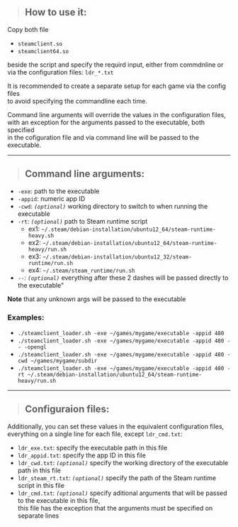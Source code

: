 >## How to use it:
Copy both file  
- `steamclient.so`  
- `steamclient64.so`  

beside the script and specify the requird input, either from commdnline or via the configuration files: `ldr_*.txt`  

It is recommended to create a separate setup for each game via the config files  
to avoid specifying the commandline each time.  

Command line arguments will override the values in the configuration files,  
with an exception for the arguments passed to the executable, both specified  
in the cofiguration file and via command line will be passed to the executable.  

---

>## Command line arguments:
* `-exe`:   path to the executable
* `-appid`: numeric app ID
* `-cwd`:   *`(optional)`* working directory to switch to when running the executable
* `-rt`:    *`(optional)`* path to Steam runtime script
  - ex1: `~/.steam/debian-installation/ubuntu12_64/steam-runtime-heavy.sh`
  - ex2: `~/.steam/debian-installation/ubuntu12_64/steam-runtime-heavy/run.sh`
  - ex3: `~/.steam/debian-installation/ubuntu12_32/steam-runtime/run.sh`
  - ex4: `~/.steam/steam_runtime/run.sh`
* `--`:     *`(optional)`* everything after these 2 dashes will be passed directly to the executable"

**Note** that any unknown args will be passed to the executable  

### Examples:
* `./steamclient_loader.sh -exe ~/games/mygame/executable -appid 480`
* `./steamclient_loader.sh -exe ~/games/mygame/executable -appid 480 -- -opengl`
* `./steamclient_loader.sh -exe ~/games/mygame/executable -appid 480 -cwd ~/games/mygame/subdir`
* `./steamclient_loader.sh -exe ~/games/mygame/executable -appid 480 -rt ~/.steam/debian-installation/ubuntu12_64/steam-runtime-heavy/run.sh`

---

>## Configuraion files:
Additionally, you can set these values in the equivalent configuration files,  
everything on a single line for each file, except `ldr_cmd.txt`:  
* `ldr_exe.txt`: specify the executable path in this file
* `ldr_appid.txt`: specify the app ID in this file
* `ldr_cwd.txt`: *`(optional)`* specify the working directory of the executable path in this file
* `ldr_steam_rt.txt`: *`(optional)`* specify the path of the Steam runtime script in this file
* `ldr_cmd.txt`: *`(optional)`* specify aditional arguments that will be passed to the executable in this file,  
    this file has the exception that the arguments must be specified on separate lines

